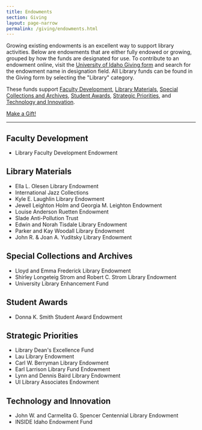 ```yaml
---
title: Endowments
section: Giving
layout: page-narrow
permalink: /giving/endowments.html
---
```


Growing existing endowments is an excellent way to support library activities. Below are endowments that are either fully endowed or growing, grouped by how the funds are designated for use. To contribute to an endowment online, visit the <a href="https://giving.uidaho.edu/forms/donate">University of Idaho Giving form</a> and search for the endowment name in designation field. All Library funds can be found in the Giving form by selecting the "Library" category.

These funds support [Faculty Development](#faculty-development), [Library Materials](#library-materials), [Special Collections and Archives](#special-collections-and-archives), [Student Awards](#student-awards), [Strategic Priorities](#strategic-priorities), and [Technology and Innovation](#technology-and-innovation).

<a class="btn btn-lg btn-outline-pride-gold mb-4" href="https://giving.uidaho.edu/forms/donate">Make a Gift!</a>

---------

## Faculty Development

- Library Faculty Development Endowment

## Library Materials

- Ella L. Olesen Library Endowment
- International Jazz Collections
- Kyle E. Laughlin Library Endowment
- Jewell Leighton Holm and Georgia M. Leighton Endowment
- Louise Anderson Ruetten Endowment
- Slade Anti-Pollution Trust
- Edwin and Norah Tisdale Library Endowment
- Parker and Kay Woodall Library Endowment
- John R. &amp; Joan A. Yuditsky Library Endowment

## Special Collections and Archives

- Lloyd and Emma Frederick Library Endowment
- Shirley Longeteig Strom and Robert C. Strom Library Endowment
- University Library Enhancement Fund

## Student Awards

- Donna K. Smith Student Award Endowment

## Strategic Priorities

- Library Dean's Excellence Fund
- Lau Library Endowment
- Carl W. Berryman Library Endowment
- Earl Larrison Library Fund Endowment
- Lynn and Dennis Baird Library Endowment
- UI Library Associates Endowment

## Technology and Innovation

- John W. and Carmelita G. Spencer Centennial Library Endowment
- INSIDE Idaho Endowment Fund
